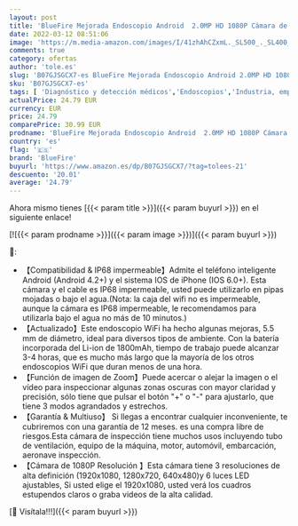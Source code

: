 ```yaml
---
layout: post
title: 'BlueFire Mejorada Endoscopio Android  2.0MP HD 1080P Cámara de Inspección IP68 Impermeable Semi Rígido WiFi Boroscopio con 6 Luces LED para iPhone Samsung Smartphone Tableta  3.5 Metros '
date: 2022-03-12 08:51:06
image: 'https://m.media-amazon.com/images/I/41zhAhCZxmL._SL500_._SL400_.jpg'
comments: true
category: ofertas
author: 'tole.es'
slug: 'B07GJSGCX7-es BlueFire Mejorada Endoscopio Android 2.0MP HD 1080P Cámara...'
sku: 'B07GJSGCX7-es'
tags: [ 'Diagnóstico y detección médicos','Endoscopios','Industria, empresas y ciencia','Suministros médicos profesionales','android','bluefire', ]
actualPrice: 24.79 EUR
currency: EUR
price: 24.79
comparePrice: 30.99 EUR
prodname: 'BlueFire Mejorada Endoscopio Android  2.0MP HD 1080P Cámara de Inspección IP68 Impermeable Semi Rígido WiFi Boroscopio con 6 Luces LED para iPhone Samsung Smartphone Tableta  3.5 Metros '
country: 'es'
flag: '🇪🇸'
brand: 'BlueFire'
buyurl: 'https://www.amazon.es/dp/B07GJSGCX7/?tag=tolees-21'
descuento: '20.01'
average: '24.79'
---
```


Ahora mismo tienes [{{< param title >}}]({{< param buyurl >}}) en el siguiente enlace!

[![{{< param prodname >}}]({{< param image >}})]({{< param buyurl >}})

🔎:

- 【Compatibilidad & IP68 impermeable】Admite el teléfono inteligente Android (Android 4.2+) y el sistema IOS de iPhone (IOS 6.0+). Esta cámara y el cable es IP68 impermeable, usted puede utilizarlo en pipas mojadas o bajo el agua.(Nota: la caja del wifi no es impermeable, aunque la cámara es IP68 impermeable, le recomendamos para utilizarla bajo el agua no más de 10 minutos.)
- 【Actualizado】Este endoscopio WiFi ha hecho algunas mejoras, 5.5 mm de diámetro, ideal para diversos tipos de ambiente. Con la batería incorporada del Li-ion de 1800mAh, tiempo de trabajo puede alcanzar 3-4 horas, que es mucho más largo que la mayoría de los otros endoscopios WiFi que duran menos de una hora.
- 【Función de imagen de Zoom】Puede acercar o alejar la imagen o el vídeo para inspeccionar algunas zonas oscuras con mayor claridad y precisión, sólo tiene que pulsar el botón "+" o "-" para ajustarlo, que tiene 3 modos agrandados y estrechos.
- 【Garantía & Multiuso】 Si llegas a encontrar cualquier inconveniente, te cubriremos con una garantía de 12 meses. es una compra libre de riesgos.Esta cámara de inspección tiene muchos usos incluyendo tubo de ventilación, equipo de la máquina, motor, automóvil, embarcación, aeronave inspección.
- 【Cámara de 1080P Resolución 】Esta cámara tiene 3 resoluciones de alta definición (1920x1080, 1280x720, 640x480)y 6 luces LED ajustables, Si usted elige el 1920x1080, usted verá los cuadros estupendos claros o graba videos de la alta calidad.

[🛒 Visítala!!!]({{< param buyurl >}})
